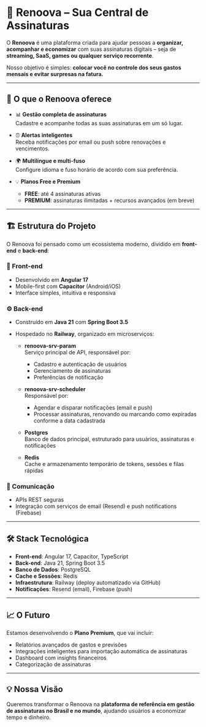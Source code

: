 # 🚀 Renoova – Sua Central de Assinaturas

O **Renoova** é uma plataforma criada para ajudar pessoas a **organizar, acompanhar e economizar** com suas assinaturas digitais – seja de **streaming, SaaS, games ou qualquer serviço recorrente**.

Nosso objetivo é simples: **colocar você no controle dos seus gastos mensais e evitar surpresas na fatura.**

---

## 🌟 O que o Renoova oferece

- 📊 **Gestão completa de assinaturas**  
  Cadastre e acompanhe todas as suas assinaturas em um só lugar.

- ⏰ **Alertas inteligentes**  
  Receba notificações por email ou push sobre renovações e vencimentos.

- 🌍 **Multilíngue e multi-fuso**  
  Configure idioma e fuso horário de acordo com sua preferência.

- 💡 **Planos Free e Premium**
  - **FREE**: até 4 assinaturas ativas
  - **PREMIUM**: assinaturas ilimitadas + recursos avançados (em breve)

---

## 🏗️ Estrutura do Projeto

O Renoova foi pensado como um ecossistema moderno, dividido em **front-end** e **back-end**:

### 📱 Front-end

- Desenvolvido em **Angular 17**
- Mobile-first com **Capacitor** (Android/iOS)
- Interface simples, intuitiva e responsiva

### ⚙️ Back-end

- Construído em **Java 21** com **Spring Boot 3.5**
- Hospedado no **Railway**, organizado em microserviços:

  - **renoova-srv-param**  
    Serviço principal de API, responsável por:

    - Cadastro e autenticação de usuários
    - Gerenciamento de assinaturas
    - Preferências de notificação

  - **renoova-srv-scheduler**  
    Responsável por:

    - Agendar e disparar notificações (email e push)
    - Processar assinaturas, renovando ou marcando como expiradas conforme a data cadastrada

  - **Postgres**  
    Banco de dados principal, estruturado para usuários, assinaturas e notificações

  - **Redis**  
    Cache e armazenamento temporário de tokens, sessões e filas rápidas

### 🔗 Comunicação

- APIs REST seguras
- Integração com serviços de email (Resend) e push notifications (Firebase)

---

## 🛠️ Stack Tecnológica

- **Front-end**: Angular 17, Capacitor, TypeScript
- **Back-end**: Java 21, Spring Boot 3.5
- **Banco de Dados**: PostgreSQL
- **Cache e Sessões**: Redis
- **Infraestrutura**: Railway (deploy automatizado via GitHub)
- **Notificações**: Resend (email), Firebase (push)

---

## 📈 O Futuro

Estamos desenvolvendo o **Plano Premium**, que vai incluir:

- Relatórios avançados de gastos e previsões
- Integrações inteligentes para importação automática de assinaturas
- Dashboard com insights financeiros
- Categorização de assinaturas

---

## 💡 Nossa Visão

Queremos transformar o Renoova na **plataforma de referência em gestão de assinaturas no Brasil e no mundo**, ajudando usuários a economizar tempo e dinheiro.
